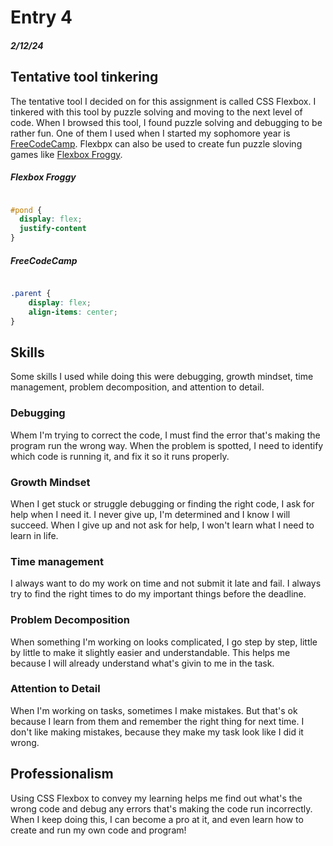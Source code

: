 # Entry 4
##### 2/12/24

## Tentative tool tinkering

The tentative tool I decided on for this assignment is called CSS Flexbox. I tinkered with this tool by puzzle solving and moving to the next level of code. When I browsed this tool, I found puzzle solving and debugging to be rather fun. One of them I used when I started my sophomore year is [FreeCodeCamp](https://www.freecodecamp.org/news/flexbox-the-ultimate-css-flex-cheatsheet). Flexbpx can also be used to create fun puzzle sloving games like [Flexbox Froggy](https://flexboxfroggy.com/).

##### Flexbox Froggy

```CSS

#pond {
  display: flex;
  justify-content
}

```

##### FreeCodeCamp

```CSS

.parent {
    display: flex;
    align-items: center;
}

```

## Skills

Some skills I used while doing this were debugging, growth mindset, time management, problem decomposition, and attention to detail.

### Debugging

Whem I'm trying to correct the code, I must find the error that's making the program run the wrong way. When the problem is spotted, I need to identify which code is running it, and fix it so it runs properly.

### Growth Mindset

When I get stuck or struggle debugging or finding the right code, I ask for help when I need it. I never give up, I'm determined and I know I will succeed. When I give up and not ask for help, I won't learn what I need to learn in life.

### Time management

I always want to do my work on time and not submit it late and fail. I always try to find the right times to do my important things before the deadline.

### Problem Decomposition

When something I'm working on looks complicated, I go step by step, little by little to make it slightly easier and understandable. This helps me because I will already understand what's givin to me in the task.

### Attention to Detail

When I'm working on tasks, sometimes I make mistakes. But that's ok because I learn from them and remember the right thing for next time. I don't like making mistakes, because they make my task look like I did it wrong.

## Professionalism

Using CSS Flexbox to convey my learning helps me find out what's the wrong code and debug any errors that's making the code run incorrectly. When I keep doing this, I can become a pro at it, and even learn how to create and run my own code and program!
